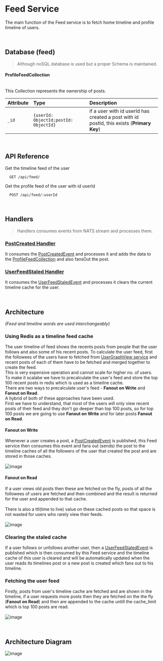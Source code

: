 # Feed Service

The main function of the Feed service is to fetch home timeline and profile timeline of users.

<br>

## Database (feed)

> Although noSQL database is used but a proper Schema is maintained.<br>


#### ProfileFeedCollection <br>
<br>
This Collection represents the ownership of posts.

| Attribute        | Type        | Description |   
| :------------- |:------------- | :----------  |
| `_id`      | `{userId: ObjectId;postId: ObjectId}` | if a user with id userId has created a post with id postId, this exists (**Primary Key**) |

<br>

## API Reference

Get the timeline feed of the user

```code
  GET /api/feed/
```
Get the profile feed of the user with id userId

```code
  POST /api/feed/:userId
```


<br>


## Handlers
> Handlers consumes events from NATS stream and processes them.
### [PostCreated Handler](/comment/src/handlers/postCreatedHandler.ts)
It consumes the [PostCreatedEvent]() and processes it and adds the data to the [ProfileFeedCollection]() and also fansOut the post.

### [UserFeedStaled Handler](/comment/src/handlers/postCreatedHandler.ts)
It consumes the [UserFeedStaledEvent]() and processes it clears the current timeline cache for the user.

<br>

## Architecture
*(Feed and timeline words are used interchangeably)*
### Using Redis as a timeline feed cache
The user timeline of feed shows the recents posts from people that the user follows and also some of his recent posts. To calculate the user feed, first the followees of the users have to fetched from [UserGraphView service]() and recent posts of each of them have to be fetched and merged together to create the feed.\
This is very expensive operation and cannot scale for higher no. of users.\
To make it scalabe we have to precalculate the user's feed and store the top 100 recent posts in redis which is used as a timeilne cache.\
There are two ways to precalculate user's feed - **Fanout on Write** and **Fanout on Read**.\
A hybrid of both of these approaches have been used.\
First we have to understand, that most of the users will only view recent posts of their feed and they don't go deeper than top 100 posts, so for top 100 posts we are going to use **Fanout on Write** and for later posts **Fanout on Read**.

#### Fanout on Write
Whenever a user creates a post, a [PostCreatedEvent]() is published, this Feed service then consumes this event and fans out (sends) the post to the timeline caches of all the followers of the user that created the post and are stored in those caches.\
\
![image](https://user-images.githubusercontent.com/58662119/205811932-e25a7cb5-da74-4af6-99ca-9e6529a578fa.png)
#### Fanout on Read
If a user views old posts then these are fetched on the fly, posts of all the followees of users are fetched and then combined and the result is returned for the user and appended to that cache.\
\
There is also a ttl(time to live) value on these cached posts so that space is not wasted for users who rarely view their feeds.\
\
![image](https://user-images.githubusercontent.com/58662119/205818608-7a16c6a8-31bb-4e7b-9446-38983bd2347c.png)
### Clearing the staled cache
If a user follows or unfollows another user, then a [UserFeedStaledEvent]() is published which is then consumed by this Feed service and the timeline cache of this user is cleared and will be automatically updated when the user reads its timelines post or a new post is created which fans out to his timeline.

### Fetching the user feed

Firstly, posts from user's timeline cache are fetched and are shown in the timeline, if a user requests more posts then they are fetched on the the fly (**Fanout on Read**) and then are appended to the cache untill the cache_limit which is top 100 posts are read. \
\
![image](https://user-images.githubusercontent.com/58662119/205831309-eb78c8a2-561e-4d4a-9e6d-12b7997f6ac4.png)

<br>

## Architecture Diagram
![image](https://user-images.githubusercontent.com/58662119/205841554-3c6e58ca-f04c-478c-83ca-9775037cf9d5.png)